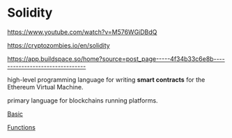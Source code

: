 # Solidity

https://www.youtube.com/watch?v=M576WGiDBdQ

https://cryptozombies.io/en/solidity

https://app.buildspace.so/home?source=post_page-----4f34b33c6e8b--------------------------------

high-level programming language for writing **smart contracts** for the Ethereum Virtual Machine.

primary language for blockchains running platforms.

[Basic](Solidity%201ad5585752a84f4885bf1f347636634e/Basic%204ca2b62bb76945199397d63f726ef671.md)

[Functions](Solidity%201ad5585752a84f4885bf1f347636634e/Functions%2093acd352fd5741fcb2adc5fdf1c986dc.md)